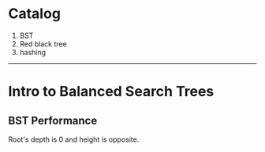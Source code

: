# Catalog
1. BST 
2. Red black tree
3. hashing
---
# Intro to Balanced Search Trees
## BST Performance
Root's depth is 0 and height is opposite.
  
